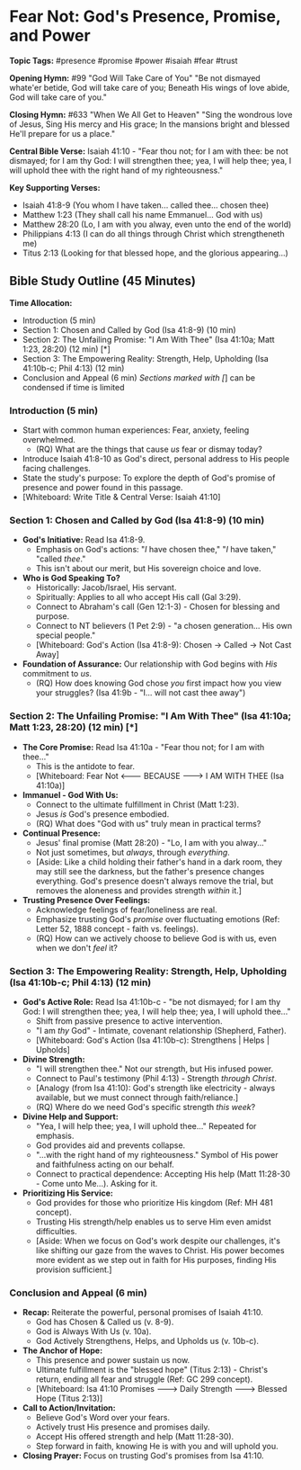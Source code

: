 # Fear Not: God's Presence, Promise, and Power

**Topic Tags:** #presence #promise #power #isaiah #fear #trust

**Opening Hymn:** #99 "God Will Take Care of You"
"Be not dismayed whate'er betide, God will take care of you; Beneath His wings of love abide, God will take care of you."

**Closing Hymn:** #633 "When We All Get to Heaven"
"Sing the wondrous love of Jesus, Sing His mercy and His grace; In the mansions bright and blessed He'll prepare for us a place."

**Central Bible Verse:** Isaiah 41:10 - "Fear thou not; for I am with thee: be not dismayed; for I am thy God: I will strengthen thee; yea, I will help thee; yea, I will uphold thee with the right hand of my righteousness."

**Key Supporting Verses:**
*   Isaiah 41:8-9 (You whom I have taken... called thee... chosen thee)
*   Matthew 1:23 (They shall call his name Emmanuel... God with us)
*   Matthew 28:20 (Lo, I am with you alway, even unto the end of the world)
*   Philippians 4:13 (I can do all things through Christ which strengtheneth me)
*   Titus 2:13 (Looking for that blessed hope, and the glorious appearing...)

## Bible Study Outline (45 Minutes)

**Time Allocation:**
- Introduction (5 min)
- Section 1: Chosen and Called by God (Isa 41:8-9) (10 min)
- Section 2: The Unfailing Promise: "I Am With Thee" (Isa 41:10a; Matt 1:23, 28:20) (12 min) [*]
- Section 3: The Empowering Reality: Strength, Help, Upholding (Isa 41:10b-c; Phil 4:13) (12 min)
- Conclusion and Appeal (6 min)
*Sections marked with [*] can be condensed if time is limited

### Introduction (5 min)
- Start with common human experiences: Fear, anxiety, feeling overwhelmed.
    - (RQ) What are the things that cause *us* fear or dismay today?
- Introduce Isaiah 41:8-10 as God's direct, personal address to His people facing challenges.
- State the study's purpose: To explore the depth of God's promise of presence and power found in this passage.
- [Whiteboard: Write Title & Central Verse: Isaiah 41:10]

### Section 1: Chosen and Called by God (Isa 41:8-9) (10 min)
- **God's Initiative:** Read Isa 41:8-9.
    - Emphasis on God's actions: "*I* have chosen thee," "*I* have taken," "called *thee*."
    - This isn't about our merit, but His sovereign choice and love.
- **Who is God Speaking To?**
    - Historically: Jacob/Israel, His servant.
    - Spiritually: Applies to all who accept His call (Gal 3:29).
    - Connect to Abraham's call (Gen 12:1-3) - Chosen for blessing and purpose.
    - Connect to NT believers (1 Pet 2:9) - "a chosen generation... His own special people."
    - [Whiteboard: God's Action (Isa 41:8-9): Chosen -> Called -> Not Cast Away]
- **Foundation of Assurance:** Our relationship with God begins with *His* commitment to *us*.
    - (RQ) How does knowing God chose *you* first impact how you view your struggles? (Isa 41:9b - "I... will not cast thee away")

### Section 2: The Unfailing Promise: "I Am With Thee" (Isa 41:10a; Matt 1:23, 28:20) (12 min) [*]
- **The Core Promise:** Read Isa 41:10a - "Fear thou not; for I am with thee..."
    - This is the antidote to fear.
    - [Whiteboard: Fear Not <--- BECAUSE ---> I AM WITH THEE (Isa 41:10a)]
- **Immanuel - God With Us:**
    - Connect to the ultimate fulfillment in Christ (Matt 1:23).
    - Jesus *is* God's presence embodied.
    - (RQ) What does "God with us" truly mean in practical terms?
- **Continual Presence:**
    - Jesus' final promise (Matt 28:20) - "Lo, I am with you alway..."
    - Not just sometimes, but *always*, through *everything*.
    - [Aside: Like a child holding their father's hand in a dark room, they may still see the darkness, but the father's presence changes everything. God's presence doesn't always remove the trial, but removes the aloneness and provides strength *within* it.]
- **Trusting Presence Over Feelings:**
    - Acknowledge feelings of fear/loneliness are real.
    - Emphasize trusting God's *promise* over fluctuating emotions (Ref: Letter 52, 1888 concept - faith vs. feelings).
    - (RQ) How can we actively choose to believe God is with us, even when we don't *feel* it?

### Section 3: The Empowering Reality: Strength, Help, Upholding (Isa 41:10b-c; Phil 4:13) (12 min)
- **God's Active Role:** Read Isa 41:10b-c - "be not dismayed; for I am thy God: I will strengthen thee; yea, I will help thee; yea, I will uphold thee..."
    - Shift from passive presence to active intervention.
    - "I am *thy* God" - Intimate, covenant relationship (Shepherd, Father).
    - [Whiteboard: God's Action (Isa 41:10b-c): Strengthens | Helps | Upholds]
- **Divine Strength:**
    - "I will strengthen thee." Not our strength, but His infused power.
    - Connect to Paul's testimony (Phil 4:13) - Strength *through Christ*.
    - [Analogy (from Isa 41:10): God's strength like electricity - always available, but we must connect through faith/reliance.]
    - (RQ) Where do we need God's specific strength *this week*?
- **Divine Help and Support:**
    - "Yea, I will help thee; yea, I will uphold thee..." Repeated for emphasis.
    - God provides aid and prevents collapse.
    - "...with the right hand of my righteousness." Symbol of His power and faithfulness acting on our behalf.
    - Connect to practical dependence: Accepting His help (Matt 11:28-30 - Come unto Me...). Asking for it.
- **Prioritizing His Service:**
    - God provides for those who prioritize His kingdom (Ref: MH 481 concept).
    - Trusting His strength/help enables us to serve Him even amidst difficulties.
    - [Aside: When we focus on God's work despite our challenges, it's like shifting our gaze from the waves to Christ. His power becomes more evident as we step out in faith for His purposes, finding His provision sufficient.]

### Conclusion and Appeal (6 min)
- **Recap:** Reiterate the powerful, personal promises of Isaiah 41:10.
    - God has Chosen & Called us (v. 8-9).
    - God is Always With Us (v. 10a).
    - God Actively Strengthens, Helps, and Upholds us (v. 10b-c).
- **The Anchor of Hope:**
    - This presence and power sustain us now.
    - Ultimate fulfillment is the "blessed hope" (Titus 2:13) - Christ's return, ending all fear and struggle (Ref: GC 299 concept).
    - [Whiteboard: Isa 41:10 Promises ---> Daily Strength ---> Blessed Hope (Titus 2:13)]
- **Call to Action/Invitation:**
    - Believe God's Word over your fears.
    - Actively trust His presence and promises daily.
    - Accept His offered strength and help (Matt 11:28-30).
    - Step forward in faith, knowing He is with you and will uphold you.
- **Closing Prayer:** Focus on trusting God's promises from Isa 41:10.